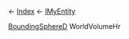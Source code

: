 ← [Index](Api-Index) ← [IMyEntity](VRage.Game.ModAPI.Ingame.IMyEntity)

[BoundingSphereD](VRageMath.BoundingSphereD) WorldVolumeHr


